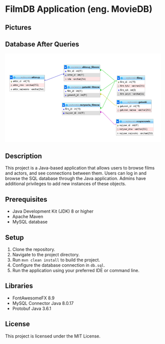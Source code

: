# FilmDB Application (eng. MovieDB)

## Pictures

## Database After Queries
![Database After Queries](pictures/database_after_queries.png)

## Description

This project is a Java-based application that allows users to browse films and actors, and see connections between them. Users can log in and browse the SQL database through the Java application. Admins have additional privileges to add new instances of these objects.

## Prerequisites

- Java Development Kit (JDK) 8 or higher
- Apache Maven
- MySQL database

## Setup

1. Clone the repository.
2. Navigate to the project directory.
3. Run `mvn clean install` to build the project.
4. Configure the database connection in `db.sql`.
5. Run the application using your preferred IDE or command line.

## Libraries

- FontAwesomeFX 8.9
- MySQL Connector Java 8.0.17
- Protobuf Java 3.6.1

## License

This project is licensed under the MIT License.
